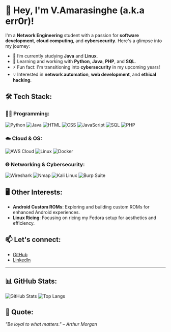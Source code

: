 # 👋 Hey, I'm V.Amarasinghe (a.k.a err0r)!

I'm a **Network Engineering** student with a passion for **software development**, **cloud computing**, and **cybersecurity**. Here's a glimpse into my journey:

- 🔭 I’m currently studying **Java** and **Linux**.
- 🌱 Learning and working with **Python**, **Java**, **PHP**, and **SQL**.
- ⚡ Fun fact: I'm transitioning into **cybersecurity** in my upcoming years!
- 💡 Interested in **network automation**, **web development**, and **ethical hacking**.

## 🛠️ Tech Stack:

### 👨‍💻 Programming:
<p>
  <img src="https://img.shields.io/badge/-Python-3776AB?style=flat&logo=python&logoColor=white" alt="Python">
  <img src="https://img.shields.io/badge/-Java-007396?style=flat&logo=java&logoColor=white" alt="Java">
  <img src="https://img.shields.io/badge/-HTML5-E34F26?style=flat&logo=html5&logoColor=white" alt="HTML">
  <img src="https://img.shields.io/badge/-CSS3-1572B6?style=flat&logo=css3&logoColor=white" alt="CSS">
  <img src="https://img.shields.io/badge/-JavaScript-F7DF1E?style=flat&logo=javascript&logoColor=black" alt="JavaScript">
  <img src="https://img.shields.io/badge/-SQL-336791?style=flat&logo=postgresql&logoColor=white" alt="SQL">
  <img src="https://img.shields.io/badge/-PHP-777BB4?style=flat&logo=php&logoColor=white" alt="PHP">
</p>

### ☁️ Cloud & OS:
<p>
  <img src="https://img.shields.io/badge/-AWS-232F3E?style=flat&logo=amazon-aws&logoColor=FF9900" alt="AWS Cloud">
  <img src="https://img.shields.io/badge/-Linux-FCC624?style=flat&logo=linux&logoColor=black" alt="Linux">
  <img src="https://img.shields.io/badge/-Docker-2496ED?style=flat&logo=docker&logoColor=white" alt="Docker">
</p>

### 🌐 Networking & Cybersecurity:
<p>
  <img src="https://img.shields.io/badge/-Wireshark-1679A7?style=flat&logo=wireshark&logoColor=white" alt="Wireshark">
  <img src="https://img.shields.io/badge/-Nmap-4682B4?style=flat&logo=nmap&logoColor=white" alt="Nmap">
  <img src="https://img.shields.io/badge/-Kali%20Linux-557C94?style=flat&logo=kali-linux&logoColor=white" alt="Kali Linux">
  <img src="https://img.shields.io/badge/-Burp%20Suite-FF6F00?style=flat&logo=burp-suite&logoColor=white" alt="Burp Suite">
</p>

## 🖥️ Other Interests:
- **Android Custom ROMs**: Exploring and building custom ROMs for enhanced Android experiences.
- **Linux Ricing**: Focusing on ricing my Fedora setup for aesthetics and efficiency.

## 📫 Let's connect:
- [GitHub](https://github.com/AmarasingheV)
- [LinkedIn](https://www.linkedin.com/in/Viruna-Amarasighe)

---
## 📊 GitHub Stats:
![GitHub Stats](https://github-readme-stats.vercel.app/api?username=AmarasingheV&show_icons=true&theme=radical)
![Top Langs](https://github-readme-stats.vercel.app/api/top-langs/?username=AmarasingheV&layout=compact&theme=radical)


## 💬 Quote:
*"Be loyal to what matters." – Arthur Morgan*

